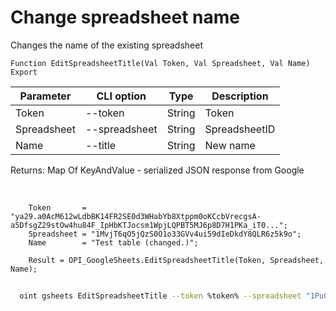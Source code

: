 ﻿---
sidebar_position: 3
---

# Change spreadsheet name
 Changes the name of the existing spreadsheet



`Function EditSpreadsheetTitle(Val Token, Val Spreadsheet, Val Name) Export`

  | Parameter | CLI option | Type | Description |
  |-|-|-|-|
  | Token | --token | String | Token |
  | Spreadsheet | --spreadsheet | String | SpreadsheetID |
  | Name | --title | String | New name |

  
  Returns:  Map Of KeyAndValue - serialized JSON response from Google

<br/>




```bsl title="Code example"
    Token       = "ya29.a0AcM612wLdbBK14FR2SE0d3WHabYb8Xtppm0oKCcbVrecgsA-a5DfsgZ29stOw4hu84F_IpHbKTJocsm1WpjLQPBT5MJ6p8D7H1PKa_iT0...";
    Spreadsheet = "1MvjT6qO5jQzS0O1o33GVv4ui59dIeDkdY8QLR6z5k9o";
    Name        = "Test table (changed.)";

    Result = OPI_GoogleSheets.EditSpreadsheetTitle(Token, Spreadsheet, Name);
```



```sh title="CLI command example"
    
  oint gsheets EditSpreadsheetTitle --token %token% --spreadsheet "1Pu07Y5UiGVfW4fqfP7tcSQtdSX_2wdm2Ih23zlxJJwc" --title "Test table (changed.)"

```

```json title="Result"

```
